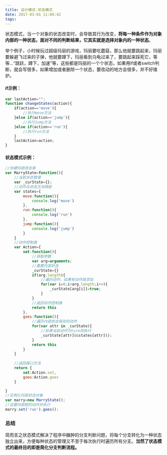 ```yaml
---
title: 设计模式-状态模式
date: 2017-03-01 11:04:42
tags:
---
```



状态模式，当一个对象的状态改变时，会导致其行为改变，**将每一种条件作为对象内部的一种状态，面对不同的判断结果，它其实就是选择对象内的一种状态**。

举个例子，小时候玩过超级玛丽的游戏，玛丽要吃蘑菇，那么他就要跳起来，玛丽要躲避飞过来的子弹，他就要蹲下，玛丽看到乌龟过来了，要跳起来踩死它，等等...“跳跃，蹲下，加速”等，这些都是玛丽的一个个状态，如果用if或者switch判断，就会写很多，如果增加或者删除一个状态，要改动的地方会很多，并不好维护。

#### if示例：

``` javascript
var lastAction="";
function changeStates(action){
	if(action=='move'){
		//执行move方法
	}else if(action=='jump'){
		//执行jump方法
	}else if(action=='run'){
		//执行run方法
	}
	lastAction=action;
}
```

#### 状态模式示例：

``` javascript
//创建玛丽状态类
var MarryState=function(){
	//当前状态管理
	var _curState={};
	//动作与状态方法映射
	var states={
		move:function(){
			console.log('move')
		},
		run:function(){
			console.log('run')
		},
		jump:function(){
			console.log('jump')
		}
	}
	//动作控制类
	var Action={
		set:function(){
			//获取参数
			var arg=arguments;
			//重置内部状态
			_curState={}
			if(arg.length){
				//遍历动作，如果有动作就添加
				for(var i=0;i<arg.length;i++){
					_curState[arg[i]]=true;
				}
			}
			//返回动作控制类
			return this
		},
		goes:function(){
			//遍历内部状态保存的动作
			for(var attr in _curState){
				//如果当前动作为ture则执行
				_curState[attr]&&states[attr]();
			}
			return this
		}
	}
	
	//返回接口方法
	return {
		set:Action.set,
		goes:Action.goes
	}

}
//实例化玛丽状态对象
var marry=new MarryState();
//设置玛丽跑的动作并执行
marry.set('run').goes(); 
```

### 总结
简而言之状态模式解决了程序中臃肿的分支判断问题，将每个分支转化为一种状态独立出来，方便每种状态的管理又不至于每次执行时遍历所有分支。**当然了状态模式的最终目的即是简化分支判断流程。**
